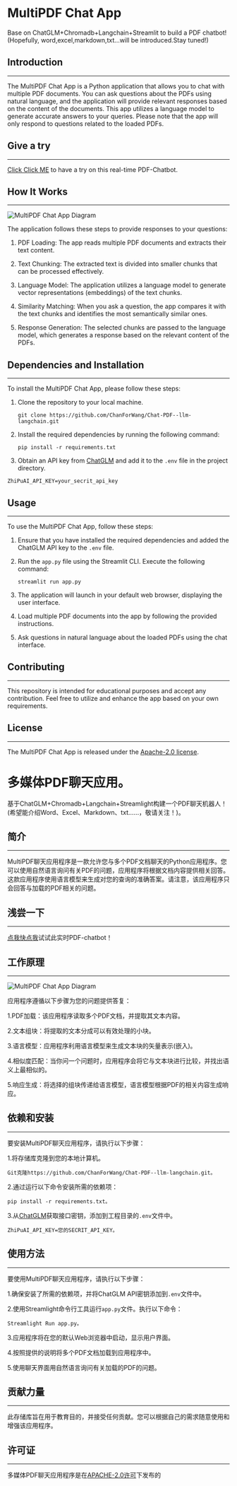 # MultiPDF Chat App
Base on ChatGLM+Chromadb+Langchain+Streamlit to build a PDF chatbot!
(Hopefully, word,excel,markdown,txt...will be introduced.Stay tuned!)


## Introduction
------------
The MultiPDF Chat App is a Python application that allows you to chat with multiple PDF documents. You can ask questions about the PDFs using natural language, and the application will provide relevant responses based on the content of the documents. This app utilizes a language model to generate accurate answers to your queries. Please note that the app will only respond to questions related to the loaded PDFs.

## Give a try
------------
[Click Click ME](https://chat-pdf-glm.streamlit.app/) to have a try on this real-time PDF-Chatbot. 

## How It Works
------------

![MultiPDF Chat App Diagram](./doc/PDF-LangChain.jpg)

The application follows these steps to provide responses to your questions:

1. PDF Loading: The app reads multiple PDF documents and extracts their text content.

2. Text Chunking: The extracted text is divided into smaller chunks that can be processed effectively.

3. Language Model: The application utilizes a language model to generate vector representations (embeddings) of the text chunks.

4. Similarity Matching: When you ask a question, the app compares it with the text chunks and identifies the most semantically similar ones.

5. Response Generation: The selected chunks are passed to the language model, which generates a response based on the relevant content of the PDFs.

## Dependencies and Installation
----------------------------
To install the MultiPDF Chat App, please follow these steps:

1. Clone the repository to your local machine.
   ```
   git clone https://github.com/ChanForWang/Chat-PDF--llm-langchain.git
   ```

2. Install the required dependencies by running the following command:
   ```
   pip install -r requirements.txt
   ```

3. Obtain an API key from [ChatGLM](https://open.bigmodel.cn/usercenter/apikeys) and add it to the `.env` file in the project directory.
```commandline
ZhiPuAI_API_KEY=your_secrit_api_key
```

## Usage
-----
To use the MultiPDF Chat App, follow these steps:

1. Ensure that you have installed the required dependencies and added the ChatGLM API key to the `.env` file.

2. Run the `app.py` file using the Streamlit CLI. Execute the following command:
   ```
   streamlit run app.py
   ```

3. The application will launch in your default web browser, displaying the user interface.

4. Load multiple PDF documents into the app by following the provided instructions.

5. Ask questions in natural language about the loaded PDFs using the chat interface.

## Contributing
------------
This repository is intended for educational purposes and accept any contribution. Feel free to utilize and enhance the app based on your own requirements.

## License
-------
The MultiPDF Chat App is released under the [Apache-2.0 license](http://www.apache.org/licenses/).



# 多媒体PDF聊天应用。

基于ChatGLM+Chromadb+Langchain+Streamlight构建一个PDF聊天机器人！(希望能介绍Word、Excel、Markdown、txt……，敬请关注！)。


## 简介
-------
MultiPDF聊天应用程序是一款允许您与多个PDF文档聊天的Python应用程序。您可以使用自然语言询问有关PDF的问题，应用程序将根据文档内容提供相关回答。这款应用程序使用语言模型来生成对您的查询的准确答案。请注意，该应用程序只会回答与加载的PDF相关的问题。

## 浅尝一下
------------
[点我快点我](https://chat-pdf-glm.streamlit.app/)试试此实时PDF-chatbot！

## 工作原理
-------
![MultiPDF Chat App Diagram](./doc/PDF-LangChain.jpg)

应用程序遵循以下步骤为您的问题提供答复：

1.PDF加载：该应用程序读取多个PDF文档，并提取其文本内容。

2.文本组块：将提取的文本分成可以有效处理的小块。

3.语言模型：应用程序利用语言模型来生成文本块的矢量表示(嵌入)。

4.相似度匹配：当你问一个问题时，应用程序会将它与文本块进行比较，并找出语义上最相似的。

5.响应生成：将选择的组块传递给语言模型，语言模型根据PDF的相关内容生成响应。

## 依赖和安装
-------
要安装MultiPDF聊天应用程序，请执行以下步骤：

1.将存储库克隆到您的本地计算机。
```
Git克隆https://github.com/ChanForWang/Chat-PDF--llm-langchain.git。
```

2.通过运行以下命令安装所需的依赖项：
```
pip install -r requirements.txt。
```

3.从[ChatGLM](https://open.bigmodel.cn/usercenter/apikeys)获取接口密钥，添加到工程目录的`.env`文件中。
```commandline
ZhiPuAI_API_KEY=您的SECRIT_API_KEY。
```

## 使用方法
-------
要使用MultiPDF聊天应用程序，请执行以下步骤：

1.确保安装了所需的依赖项，并将ChatGLM API密钥添加到`.env`文件中。

2.使用Streamlight命令行工具运行`app.py`文件。执行以下命令：
```
Streamlight Run app.py。
```

3.应用程序将在您的默认Web浏览器中启动，显示用户界面。

4.按照提供的说明将多个PDF文档加载到应用程序中。

5.使用聊天界面用自然语言询问有关加载的PDF的问题。

## 贡献力量
-------
此存储库旨在用于教育目的，并接受任何贡献。您可以根据自己的需求随意使用和增强该应用程序。

## 许可证
-------
多媒体PDF聊天应用程序是在[APACHE-2.0许可](http://www.apache.org/licenses/)下发布的